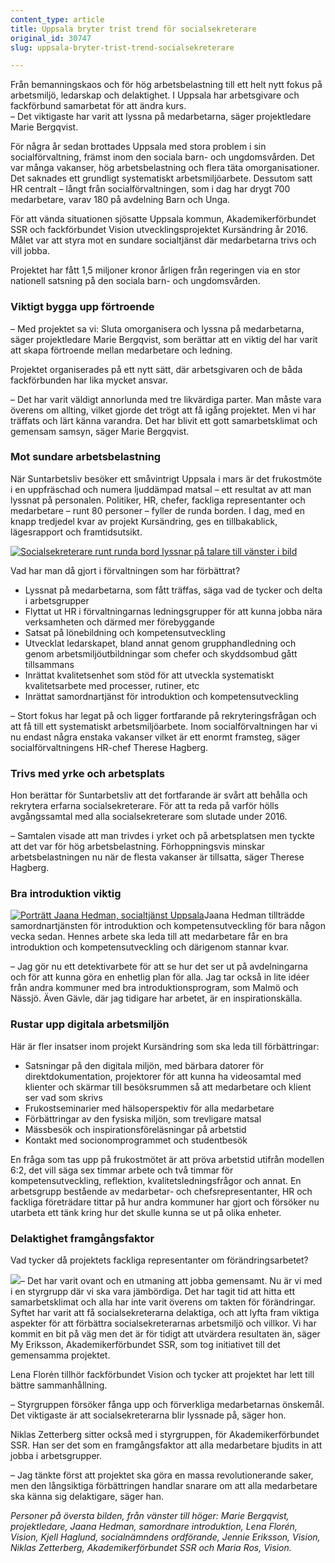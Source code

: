 ```yaml
---
content_type: article
title: Uppsala bryter trist trend för socialsekreterare
original_id: 30747
slug: uppsala-bryter-trist-trend-socialsekreterare

---
```


Från bemanningskaos och för hög arbetsbelastning till ett helt nytt fokus på arbetsmiljö, ledarskap och delaktighet. I Uppsala har arbetsgivare och fackförbund samarbetat för att ändra kurs.  
– Det viktigaste har varit att lyssna på medarbetarna, säger projektledare Marie Bergqvist.

För några år sedan brottades Uppsala med stora problem i sin socialförvaltning, främst inom den sociala barn- och ungdomsvården. Det var många vakanser, hög arbetsbelastning och flera täta omorganisationer. Det saknades ett grundligt systematiskt arbetsmiljöarbete. Dessutom satt HR centralt – långt från socialförvaltningen, som i dag har drygt 700 medarbetare, varav 180 på avdelning Barn och Unga.

För att vända situationen sjösatte Uppsala kommun, Akademikerförbundet SSR och fackförbundet Vision utvecklingsprojektet Kursändring år 2016. Målet var att styra mot en sundare socialtjänst där medarbetarna trivs och vill jobba.

Projektet har fått 1,5 miljoner kronor årligen från regeringen via en stor nationell satsning på den sociala barn- och ungdomsvården.

### Viktigt bygga upp förtroende

– Med projektet sa vi: Sluta omorganisera och lyssna på medarbetarna, säger projektledare Marie Bergqvist, som berättar att en viktig del har varit att skapa förtroende mellan medarbetare och ledning.

Projektet organiserades på ett nytt sätt, där arbetsgivaren och de båda fackförbunden har lika mycket ansvar.

– Det har varit väldigt annorlunda med tre likvärdiga parter. Man måste vara överens om allting, vilket gjorde det trögt att få igång projektet. Men vi har träffats och lärt känna varandra. Det har blivit ett gott samarbetsklimat och gemensam samsyn, säger Marie Bergqvist.

### Mot sundare arbetsbelastning

När Suntarbetsliv besöker ett småvintrigt Uppsala i mars är det frukostmöte i en uppfräschad och numera ljuddämpad matsal – ett resultat av att man lyssnat på personalen. Politiker, HR, chefer, fackliga representanter och medarbetare – runt 80 personer – fyller de runda borden. I dag, med en knapp tredjedel kvar av projekt Kursändring, ges en tillbakablick, lägesrapport och framtidsutsikt.

[![Socialsekreterare runt runda bord lyssnar på talare till vänster i bild](https://www.suntarbetsliv.se/wp-content/uploads/2018/03/750x400-uppsala-frukost-socialsekr-foto-jeanette-neij.jpg)](https://www.suntarbetsliv.se/wp-content/uploads/2018/03/750x400-uppsala-frukost-socialsekr-foto-jeanette-neij.jpg)

Vad har man då gjort i förvaltningen som har förbättrat?

*   Lyssnat på medarbetarna, som fått träffas, säga vad de tycker och delta i arbetsgrupper
*   Flyttat ut HR i förvaltningarnas ledningsgrupper för att kunna jobba nära verksamheten och därmed mer förebyggande
*   Satsat på lönebildning och kompetensutveckling
*   Utvecklat ledarskapet, bland annat genom grupphandledning och genom arbetsmiljöutbildningar som chefer och skyddsombud gått tillsammans
*   Inrättat kvalitetsenhet som stöd för att utveckla systematiskt kvalitetsarbete med processer, rutiner, etc
*   Inrättat samordnartjänst för introduktion och kompetensutveckling

– Stort fokus har legat på och ligger fortfarande på rekryteringsfrågan och att få till ett systematiskt arbetsmiljöarbete. Inom socialförvaltningen har vi nu endast några enstaka vakanser vilket är ett enormt framsteg, säger socialförvaltningens HR-chef Therese Hagberg.

### Trivs med yrke och arbetsplats

Hon berättar för Suntarbetsliv att det fortfarande är svårt att behålla och rekrytera erfarna socialsekreterare. För att ta reda på varför hölls avgångssamtal med alla socialsekreterare som slutade under 2016.

– Samtalen visade att man trivdes i yrket och på arbetsplatsen men tyckte att det var för hög arbetsbelastning. Förhoppningsvis minskar arbetsbelastningen nu när de flesta vakanser är tillsatta, säger Therese Hagberg.

### Bra introduktion viktig

[![Porträtt Jaana Hedman, socialtjänst Uppsala](https://www.suntarbetsliv.se/wp-content/uploads/2018/03/200x220-jaana-hedman-foto-jeanette-neij.jpg)](https://www.suntarbetsliv.se/wp-content/uploads/2018/03/200x220-jaana-hedman-foto-jeanette-neij.jpg)Jaana Hedman tillträdde samordnartjänsten för introduktion och kompetensutveckling för bara någon vecka sedan. Hennes arbete ska leda till att medarbetare får en bra introduktion och kompetensutveckling och därigenom stannar kvar.

– Jag gör nu ett detektivarbete för att se hur det ser ut på avdelningarna och för att kunna göra en enhetlig plan för alla. Jag tar också in lite idéer från andra kommuner med bra introduktionsprogram, som Malmö och Nässjö. Även Gävle, där jag tidigare har arbetet, är en inspirationskälla.

### Rustar upp digitala arbetsmiljön

Här är fler insatser inom projekt Kursändring som ska leda till förbättringar:

*   Satsningar på den digitala miljön, med bärbara datorer för direktdokumentation, projektorer för att kunna ha videosamtal med klienter och skärmar till besöksrummen så att medarbetare och klient ser vad som skrivs
*   Frukostseminarier med hälsoperspektiv för alla medarbetare
*   Förbättringar av den fysiska miljön, som trevligare matsal
*   Mässbesök och inspirationsföreläsningar på arbetstid
*   Kontakt med socionomprogrammet och studentbesök

En fråga som tas upp på frukostmötet är att pröva arbetstid utifrån modellen 6:2, det vill säga sex timmar arbete och två timmar för kompetensutveckling, reflektion, kvalitetsledningsfrågor och annat. En arbetsgrupp bestående av medarbetar- och chefsrepresentanter, HR och fackliga företrädare tittar på hur andra kommuner har gjort och försöker nu utarbeta ett tänk kring hur det skulle kunna se ut på olika enheter.

### Delaktighet framgångsfaktor

Vad tycker då projektets fackliga representanter om förändringsarbetet?

[![](https://www.suntarbetsliv.se/wp-content/uploads/2018/03/200x220-my-eriksson-foto-jeanette-neij-1.jpg)](https://www.suntarbetsliv.se/wp-content/uploads/2018/03/200x220-my-eriksson-foto-jeanette-neij-1.jpg)– Det har varit ovant och en utmaning att jobba gemensamt. Nu är vi med i en styrgrupp där vi ska vara jämbördiga. Det har tagit tid att hitta ett samarbetsklimat och alla har inte varit överens om takten för förändringar. Syftet har varit att få socialsekreterarna delaktiga, och att lyfta fram viktiga aspekter för att förbättra socialsekreterarnas arbetsmiljö och villkor. Vi har kommit en bit på väg men det är för tidigt att utvärdera resultaten än, säger My Eriksson, Akademikerförbundet SSR, som tog initiativet till det gemensamma projektet.

Lena Florén tillhör fackförbundet Vision och tycker att projektet har lett till bättre sammanhållning.

– Styrgruppen försöker fånga upp och förverkliga medarbetarnas önskemål. Det viktigaste är att socialsekreterarna blir lyssnade på, säger hon.

Niklas Zetterberg sitter också med i styrgruppen, för Akademikerförbundet SSR. Han ser det som en framgångsfaktor att alla medarbetare bjudits in att jobba i arbetsgrupper.

– Jag tänkte först att projektet ska göra en massa revolutionerande saker, men den långsiktiga förbättringen handlar snarare om att alla medarbetare ska känna sig delaktigare, säger han.

[](https://www.suntarbetsliv.se/wp-content/uploads/2018/03/2000x1000-uppsala-socialsekr-foto-jeanette-neij.jpg)_Personer på översta bilden, från vänster till höger: Marie Bergqvist, projektledare, Jaana Hedman, samordnare introduktion, Lena Florén, Vision, Kjell Haglund, socialnämndens ordförande, Jennie Eriksson, Vision, Niklas Zetterberg, Akademikerförbundet SSR och Maria Ros, Vision._

